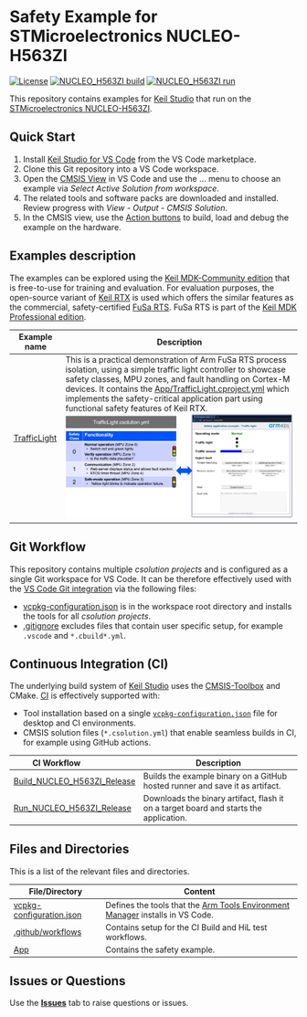 # Safety Example for STMicroelectronics NUCLEO-H563ZI

[![License](https://img.shields.io/github/license/Arm-Examples/Safety-Example-STM32?label)](https://github.com/Arm-Examples/Safety-Example-STM32/blob/main/LICENSE)
[![NUCLEO_H563ZI build](https://img.shields.io/github/actions/workflow/status/Arm-Examples/Safety-Example-STM32/Build_NUCLEO_H563ZI_Release.yml?logo=arm&logoColor=0091bd&label=NUCLEO_H563ZI%20release%20build)](https://github.com/Arm-Examples/Safety-Example-STM32/tree/main/.github/workflows/Build_NUCLEO_H563ZI_Release.yml)
[![NUCLEO_H563ZI run](https://img.shields.io/github/actions/workflow/status/Arm-Examples/Safety-Example-STM32/Run_NUCLEO_H563ZI_Release.yml?logo=arm&logoColor=0091bd&label=NUCLEO_H563ZI%20release%20run)](https://github.com/Arm-Examples/Safety-Example-STM32/tree/main/.github/workflows/Run_NUCLEO_H563ZI_Release.yml)


This repository contains examples for [Keil Studio](https://www.keil.arm.com/) that run on the [STMicroelectronics NUCLEO-H563ZI](https://www.keil.arm.com/boards/stmicroelectronics-nucleo-h563zi-revc-4a2aad3/features/).

## Quick Start

1. Install [Keil Studio for VS Code](https://marketplace.visualstudio.com/items?itemName=Arm.keil-studio-pack) from the
   VS Code marketplace.
2. Clone this Git repository into a VS Code workspace.
3. Open the [CMSIS View](https://mdk-packs.github.io/vscode-cmsis-solution-docs/userinterface.html#2-main-area-of-the-cmsis-view)
   in VS Code and use the ... menu to choose an example via *Select Active Solution from workspace*.
4. The related tools and software packs are downloaded and installed. Review progress with *View - Output - CMSIS Solution*.
5. In the CMSIS view, use the
   [Action buttons](https://github.com/ARM-software/vscode-cmsis-csolution?tab=readme-ov-file#action-buttons) to build,
   load and debug the example on the hardware.

## Examples description

The examples can be explored using the [Keil MDK-Community edition](https://www.keil.arm.com/mdk-community/)
that is free-to-use for training and evaluation. For evaluation purposes, the open-source variant of
[Keil RTX](https://developer.arm.com/Tools%20and%20Software/Keil%20MDK/RTX5%20RTOS) is used which offers the similar
features as the commercial, safety-certified
[FuSa RTS](https://developer.arm.com/Tools%20and%20Software/Keil%20MDK/FuSa%20Run-Time%20System). FuSa RTS is part of
the [Keil MDK Professional edition](https://www.keil.arm.com/keil-mdk/#mdk-v6-editions).


| Example name                              | Description   |
|---                                        |---            |
| [TrafficLight](./App/TrafficLight.csolution.yml)                  | This is a practical demonstration of Arm FuSa RTS process isolation, using a simple traffic light controller to showcase safety classes, MPU zones, and fault handling on Cortex-M devices. It contains the [App/TrafficLight.cproject.yml](./App/TrafficLight.cproject.yml) which implements the safety-critical application part using functional safety features of Keil RTX. ![Safety Example](./Doc/traffic_light.png "Safety Example") |


## Git Workflow

This repository contains multiple *csolution projects* and is configured as a single Git workspace for VS Code. It can be therefore effectively used with the [VS Code Git integration](https://code.visualstudio.com/docs/sourcecontrol/overview) via the following files:

- [vcpkg-configuration.json](./vcpkg-configuration.json) is in the workspace root directory and installs the tools for all *csolution projects*.
- [.gitignore](./.gitignore) excludes files that contain user specific setup, for example `.vscode` and `*.cbuild*.yml`.


## Continuous Integration (CI)

The underlying build system of [Keil Studio](https://www.keil.arm.com/) uses the [CMSIS-Toolbox](https://open-cmsis-pack.github.io/cmsis-toolbox/) and CMake. [CI](https://en.wikipedia.org/wiki/Continuous_integration) is effectively supported with:

- Tool installation based on a single [`vcpkg-configuration.json`](./vcpkg-configuration.json) file for desktop and CI environments.
- CMSIS solution files (`*.csolution.yml`) that enable seamless builds in CI, for example using GitHub actions.

| <div style="width:150px"> CI Workflow </div>    | Description |
|---                                              |--- |
| [Build_NUCLEO_H563ZI_Release](./.github/workflows/Build_NUCLEO_H563ZI_Release.yml) | Builds the example binary on a GitHub hosted runner and save it as artifact. |
| [Run_NUCLEO_H563ZI_Release](./.github/workflows/Run_NUCLEO_H563ZI_Release.yml) | Downloads the binary artifact, flash it on a target board and starts the application. |


## Files and Directories

This is a list of the relevant files and directories.

| File/Directory                          | Content |
|---                                      |--- |
| [vcpkg-configuration.json](./vcpkg-configuration.json) | Defines the tools that the [Arm Tools Environment Manager](https://marketplace.visualstudio.com/items?itemName=Arm.environment-manager) installs in VS Code. |
| [.github/workflows](./.github/workflows)  | Contains setup for the CI Build and HiL test workflows. |
| [App](./App) | Contains the safety example. |


## Issues or Questions

Use the [**Issues**](./issues) tab to raise questions or issues.
